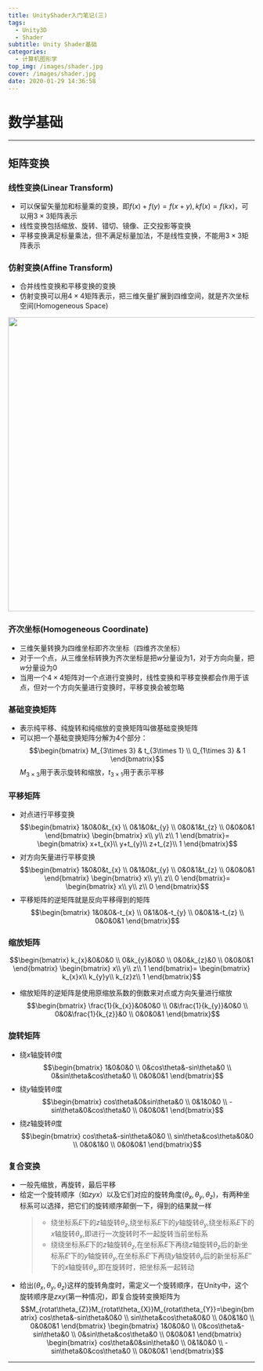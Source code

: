 ```yaml
---
title: UnityShader入门笔记(三)
tags:
  - Unity3D
  - Shader
subtitle: Unity Shader基础
categories:
  - 计算机图形学
top_img: /images/shader.jpg
cover: /images/shader.jpg
date: 2020-01-29 14:36:58
---
```


# 数学基础
---
## 矩阵变换
### 线性变换(Linear Transform)
* 可以保留矢量加和标量乘的变换，即$f(x)+f(y)=f(x+y),kf(x)=f(kx)$，可以用$3\times3$矩阵表示
* 线性变换包括缩放、旋转、错切、镜像、正交投影等变换
* 平移变换满足标量乘法，但不满足标量加法，不是线性变换，不能用$3\times3$矩阵表示
### 仿射变换(Affine Transform)
* 合并线性变换和平移变换的变换
* 仿射变换可以用$4\times4$矩阵表示，把三维矢量扩展到四维空间，就是齐次坐标空间(Homogeneous Space)
<center><img src="https://cdn.jsdelivr.net/gh/kb824999404/blogPic/img/unity-shader3/transform.png"  width=600></img></center>

### 齐次坐标(Homogeneous Coordinate)
* 三维矢量转换为四维坐标即齐次坐标（四维齐次坐标）
* 对于一个点，从三维坐标转换为齐次坐标是把$w$分量设为1，对于方向向量，把$w$分量设为0
* 当用一个$4\times4$矩阵对一个点进行变换时，线性变换和平移变换都会作用于该点，但对一个方向矢量进行变换时，平移变换会被忽略
### 基础变换矩阵
* 表示纯平移、纯旋转和纯缩放的变换矩阵叫做基础变换矩阵
* 可以把一个基础变换矩阵分解为4个部分：
    $$\begin{bmatrix}
   M_{3\times 3} & t_{3\times 1} \\
   0_{1\times 3} & 1 
  \end{bmatrix}$$
$M_{3\times 3}$用于表示旋转和缩放，$t_{3\times 1}$用于表示平移
### 平移矩阵
* 对点进行平移变换
$$\begin{bmatrix}   
    1&0&0&t_{x} \\
    0&1&0&t_{y} \\
    0&0&1&t_{z} \\
    0&0&0&1
\end{bmatrix}
\begin{bmatrix}
    x\\
    y\\
    z\\
    1
\end{bmatrix}=
\begin{bmatrix}
    x+t_{x}\\
    y+t_{y}\\
    z+t_{z}\\
    1
\end{bmatrix}$$
* 对方向矢量进行平移变换
$$\begin{bmatrix}   
    1&0&0&t_{x} \\
    0&1&0&t_{y} \\
    0&0&1&t_{z} \\
    0&0&0&1
\end{bmatrix}
\begin{bmatrix}
    x\\
    y\\
    z\\
    0
\end{bmatrix}=
\begin{bmatrix}
    x\\
    y\\
    z\\
    0
\end{bmatrix}$$
* 平移矩阵的逆矩阵就是反向平移得到的矩阵
$$\begin{bmatrix}   
    1&0&0&-t_{x} \\
    0&1&0&-t_{y} \\
    0&0&1&-t_{z} \\
    0&0&0&1
\end{bmatrix}$$
### 缩放矩阵
$$\begin{bmatrix}   
    k_{x}&0&0&0 \\
    0&k_{y}&0&0 \\
    0&0&k_{z}&0 \\
    0&0&0&1
\end{bmatrix}
\begin{bmatrix}
    x\\
    y\\
    z\\
    1
\end{bmatrix}=
\begin{bmatrix}
    k_{x}x\\
    k_{y}y\\
    k_{z}z\\
    1
\end{bmatrix}$$
* 缩放矩阵的逆矩阵是使用原缩放系数的倒数来对点或方向矢量进行缩放
$$\begin{bmatrix}   
    \frac{1}{k_{x}}&0&0&0 \\
    0&\frac{1}{k_{y}}&0&0 \\
    0&0&\frac{1}{k_{z}}&0 \\
    0&0&0&1
\end{bmatrix}$$
### 旋转矩阵
* 绕$x$轴旋转$\theta$度
$$\begin{bmatrix}   
    1&0&0&0 \\
    0&cos\theta&-sin\theta&0 \\
    0&sin\theta&cos\theta&0 \\
    0&0&0&1
\end{bmatrix}$$
* 绕$y$轴旋转$\theta$度
$$\begin{bmatrix}   
    cos\theta&0&sin\theta&0 \\
    0&1&0&0 \\
    -sin\theta&0&cos\theta&0 \\
    0&0&0&1
\end{bmatrix}$$
* 绕$z$轴旋转$\theta$度
$$\begin{bmatrix}   
    cos\theta&-sin\theta&0&0 \\
    sin\theta&cos\theta&0&0 \\
    0&0&1&0 \\
    0&0&0&1
\end{bmatrix}$$
### 复合变换
* 一般先缩放，再旋转，最后平移
* 给定一个旋转顺序（如$zyx$）以及它们对应的旋转角度$(\theta_{x},\theta_{y},\theta_{z})$，有两种坐标系可以选择，把它们的旋转顺序颠倒一下，得到的结果就一样
    >* 绕坐标系$E$下的$z$轴旋转$\theta_{z}$,绕坐标系$E$下的$y$轴旋转$\theta_{y}$,绕坐标系$E$下的$x$轴旋转$\theta_{x}$,即进行一次旋转时不一起旋转当前坐标系
    >* 绕绕坐标系$E$下的$z$轴旋转$\theta_{z}$,在坐标系$E$下再绕$z$轴旋转$\theta_{z}$后的新坐标系$E'$下的$y$轴旋转$\theta_{y}$,在坐标系$E'$下再绕$y$轴旋转$\theta_{y}$后的新坐标系$E''$下的$x$轴旋转$\theta_{x}$,即在旋转时，把坐标系一起转动
* 给出$(\theta_{x},\theta_{y},\theta_{z})$这样的旋转角度时，需定义一个旋转顺序，在Unity中，这个旋转顺序是$zxy$(第一种情况)，即复合旋转变换矩阵为
$$M_{rotat\theta_{Z}}M_{rotat\theta_{X}}M_{rotat\theta_{Y}}=\begin{bmatrix}   
    cos\theta&-sin\theta&0&0 \\
    sin\theta&cos\theta&0&0 \\
    0&0&1&0 \\
    0&0&0&1
\end{bmatrix}
\begin{bmatrix}   
    1&0&0&0 \\
    0&cos\theta&-sin\theta&0 \\
    0&sin\theta&cos\theta&0 \\
    0&0&0&1
\end{bmatrix}
\begin{bmatrix}   
    cos\theta&0&sin\theta&0 \\
    0&1&0&0 \\
    -sin\theta&0&cos\theta&0 \\
    0&0&0&1
\end{bmatrix}$$
---